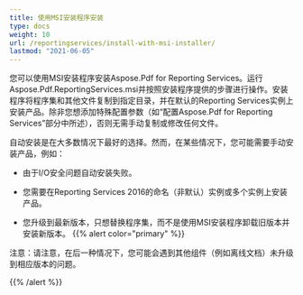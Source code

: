 ```yaml
---
title: 使用MSI安装程序安装
type: docs
weight: 10
url: /reportingservices/install-with-msi-installer/
lastmod: "2021-06-05"
---
```


您可以使用MSI安装程序安装Aspose.Pdf for Reporting Services。运行Aspose.Pdf.ReportingServices.msi并按照安装程序提供的步骤进行操作。安装程序将程序集和其他文件复制到指定目录，并在默认的Reporting Services实例上安装产品。除非您想添加特殊配置参数（如“配置Aspose.Pdf for Reporting Services”部分中所述），否则无需手动复制或修改任何文件。

自动安装是在大多数情况下最好的选择。然而，在某些情况下，您可能需要手动安装产品，例如：

- 由于I/O安全问题自动安装失败。
- 您需要在Reporting Services 2016的命名（非默认）实例或多个实例上安装产品。

- 您升级到最新版本，只想替换程序集，而不是使用MSI安装程序卸载旧版本并安装新版本。
{{% alert color="primary" %}}

注意：请注意，在后一种情况下，您可能会遇到其他组件（例如离线文档）未升级到相应版本的问题。

{{% /alert %}}